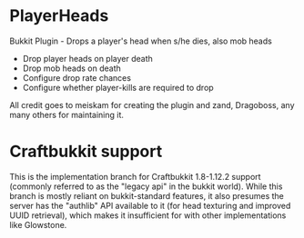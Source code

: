 # PlayerHeads
Bukkit Plugin - Drops a player's head when s/he dies, also mob heads
* Drop player heads on player death
* Drop mob heads on death
* Configure drop rate chances
* Configure whether player-kills are required to drop

All credit goes to meiskam for creating the plugin and zand, Dragoboss, any many others for maintaining it.

# Craftbukkit support
This is the implementation branch for Craftbukkit 1.8-1.12.2 support (commonly referred to as the "legacy api" in the bukkit world).  While this branch is mostly reliant on bukkit-standard features, it also presumes the server has the "authlib" API available to it (for head texturing and improved UUID retrieval), which makes it insufficient for with other implementations like Glowstone.

